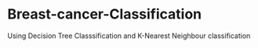# Breast-cancer-Classification
Using Decision Tree Classsification and K-Nearest Neighbour classification
